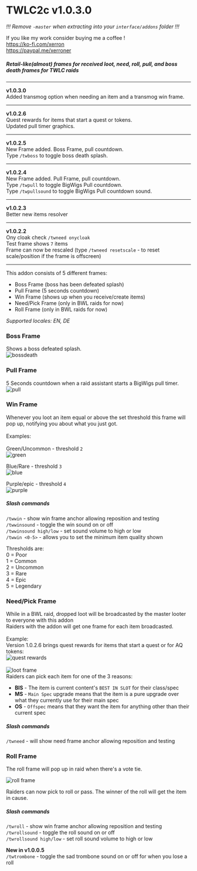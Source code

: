 # TWLC2c v1.0.3.0
_!!! Remove `-master` when extracting into your `interface/addons` folder !!!_ <br>

If you like my work consider buying me a coffee !<br> 
https://ko-fi.com/xerron <br>
https://paypal.me/xerroner <br>

##### Retail-like(almost) frames for received loot, need, roll, pull, and boss death frames for TWLC raids<Br>

<hr/>

**v1.0.3.0**<br>
Added transmog option when needing an item and a transmog win frame.<br>
<hr/>

**v1.0.2.6**<br>
Quest rewards for items that start a quest or tokens.<br>
Updated pull timer graphics.<br>  
<hr/>

**v1.0.2.5**<br>
New Frame added. Boss Frame, pull countdown.<br>
Type `/twboss` to toggle boss death splash.<br>  
<hr/>


**v1.0.2.4**<br>
New Frame added. Pull Frame, pull countdown.<br>
Type `/twpull` to toggle BigWigs Pull countdown.<br> 
Type `/twpullsound` to toggle BigWigs Pull countdown sound.<br> 
<hr/>


**v1.0.2.3**<br>
Better new items resolver
<hr/>

**v1.0.2.2**<br>
Ony cloak check `/twneed onycloak`<br>
Test frame shows `7` items<br>
Frame can now be rescaled (type `/twneed resetscale` - to reset scale/position if the frame is offscreen)<br>
<hr/>


This addon consists of 5 different frames:<BR>
* Boss Frame (boss has been defeated splash)
* Pull Frame (5 seconds countdown)
* Win Frame (shows up when you receive/create items)
* Need/Pick Frame (only in BWL raids for now)
* Roll Frame (only in BWL raids for now)


_Supported locales: EN, DE_

### Boss Frame

Shows a boss defeated splash.<br>
![bossdeath](https://imgur.com/hvG1nfl.png)

### Pull Frame

5 Seconds countdown when a raid assistant starts a BigWigs pull timer.<Br>
![pull](https://imgur.com/H24gQlO.png)

### Win Frame

Whenever you loot an item equal or above the set threshold this frame will pop up, notifying you about what you just got.<BR><BR>
Examples:<BR><BR>
Green/Uncommon - threshold `2`<BR>
![green](https://i.imgur.com/nU2MBAv.png)

Blue/Rare - threshold `3`<BR>
![blue](https://i.imgur.com/3lpn7nh.png)

Purple/epic - threshold `4`<BR>
![purple](https://i.imgur.com/G2mT0pC.png)


##### Slash commands

`/twwin` - show win frame anchor allowing reposition and testing<br>
`/twwinsound` - toggle the win sound on or off<br>
`/twwinsound high/low` - set sound volume to high or low<br>
`/twwin <0-5>` - allows you to set the minimum item quality shown<BR>

Thresholds are:<Br>
0 = Poor<br>
1 = Common<br>
2 = Uncommon<br>
3 = Rare<br>
4 = Epic<br>
5 = Legendary<br>

### Need/Pick Frame

While in a BWL raid, dropped loot will be broadcasted by the master looter to everyone with this addon<Br>
Raiders with the addon will get one frame for each item broadcasted.<Br><Br>
Example:<BR>
Version 1.0.2.6 brings quest rewards for items that start a quest or for AQ tokens:<Br>
![quest rewards](https://imgur.com/SvjEn2o.png)
<br><Br>
![loot frame](https://i.imgur.com/FS2NMC5.png)
<BR>
Raiders can pick each item for one of the 3 reasons:<Br>
* **BIS** - The item is current content's `BEST IN SLOT` for their class/spec<br>
* **MS** - `Main Spec` upgrade means that the item is a pure upgrade over what they currently use for their main spec<br>
* **OS** - `Offspec` means that they want the item for anything other than their current spec<Br>

##### Slash commands
`/twneed` - will show need frame anchor allowing reposition and testing<br>


### Roll Frame
The roll frame will pop up in raid when there's a vote tie.<br>

![roll frame](https://imgur.com/BWZ5RQB.png)

Raiders can now pick to roll or pass. The winner of the roll will get the item in cause.<Br>

##### Slash commands

`/twroll` - show win frame anchor allowing reposition and testing<br>
`/twrollsound` - toggle the roll sound on or off<br>
`/twrollsound high/low` - set roll sound volume to high or low<br>

**New in v1.0.0.5**<Br>
`/twtrombone` - toggle the sad trombone sound on or off for when you lose a roll<br>
